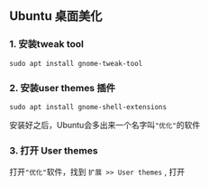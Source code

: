 ## Ubuntu 桌面美化

### 1. 安装tweak tool

```
sudo apt install gnome-tweak-tool
```

### 2. 安装user themes 插件

```
sudo apt install gnome-shell-extensions
```

安装好之后，Ubuntu会多出来一个名字叫`"优化"`的软件



### 3. 打开 User themes

打开`"优化"`软件，找到 `扩展 >> User themes` , 打开



